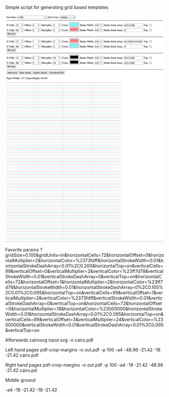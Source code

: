 Simple script for generating grid based templates

![Demo](demo.png)

Favorite params
?gridSize=0.105&gridUnits=in&horizontalCells=72&horizontalOffset=0&horizontalMultiplier=2&horizontalColor=%2373fdff&horizontalStrokeWidth=0.01&horizontalStrokeDashArray=0.01%2C0.200&horizontalTop=on&verticalCells=99&verticalOffset=0&verticalMultiplier=2&verticalColor=%23ff7d78&verticalStrokeWidth=0.01&verticalStrokeDashArray=0&verticalTop=on&horizontalCells=72&horizontalOffset=1&horizontalMultiplier=2&horizontalColor=%23ff7d78&horizontalStrokeWidth=0.01&horizontalStrokeDashArray=0%2C0.105%2C0.01%2C0.095&horizontalTop=on&verticalCells=99&verticalOffset=1&verticalMultiplier=2&verticalColor=%2373fdff&verticalStrokeWidth=0.01&verticalStrokeDashArray=0&verticalTop=on&horizontalCells=72&horizontalOffset=0&horizontalMultiplier=18&horizontalColor=%23000000&horizontalStrokeWidth=0.01&horizontalStrokeDashArray=0.01%2C0.095&horizontalTop=on&verticalCells=99&verticalOffset=3&verticalMultiplier=24&verticalColor=%23000000&verticalStrokeWidth=0.01&verticalStrokeDashArray=0.01%2C0.095&verticalTop=on

Afterwards
cairosvg input.svg -o cairo.pdf

Left hand pages
pdf-crop-margins -o out.pdf -p 100 -a4 -48.96 -21.42 -18 -21.42 cairo.pdf

Right hand pages
pdf-crop-margins -o out.pdf -p 100 -a4 -18 -21.42 -48.96 -21.42 cairo.pd

Middle ground

-a4 -18 -21.42 -18 -21.42